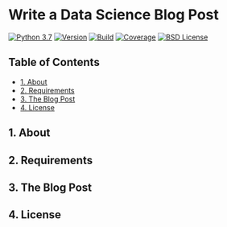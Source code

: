 Write a Data Science Blog Post
==============================

[![Python 3.7](https://img.shields.io/badge/python-3.7.6-blue.svg)](https://www.python.org/downloads/release/python-376/)
[![Version](https://img.shields.io/badge/version-dev-brightgreen)](https://github.com/LongRunGrowth/europeana_data)
[![Build](https://img.shields.io/badge/build-broken-lightgrey)]()
[![Coverage](https://img.shields.io/badge/coverage-0%25-lightgrey)]()
[![BSD License](http://img.shields.io/badge/license-MIT-green.svg)](https://github.com/LongRunGrowth/europeana_data/blob/master/LICENSE.md)

## Table of Contents
- [1. About](#about)
- [2. Requirements](#install)
- [3. The Blog Post](#blog)
- [4. License](#license)

<a name="about"></a>
## 1. About

<a name="install"></a>
## 2. Requirements

<a name="blog"></a>
## 3. The Blog Post

<a name="license"></a>
## 4. License
